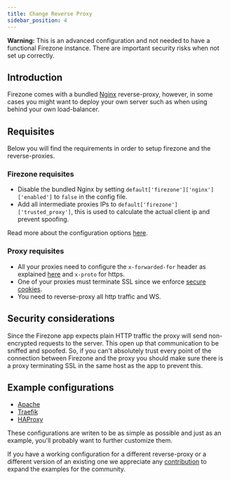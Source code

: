 ```yaml
---
title: Change Reverse Proxy
sidebar_position: 4
---
```


**Warning:** This is an advanced configuration and not needed to have a
functional Firezone instance. There are important security risks when not set up
correctly.

## Introduction

Firezone comes with a bundled [Nginx](https://www.nginx.com/) reverse-proxy,
however, in some cases you might want to deploy your own server such as when
using behind your own load-balancer.

## Requisites

Below you will find the requirements in order to setup firezone and the
reverse-proxies.

### Firezone requisites

* Disable the bundled Nginx by setting `default['firezone']['nginx']['enabled']`
  to `false` in the config file.
* Add all intermediate proxies IPs to `default['firezone']['trusted_proxy']`,
  this is used to calculate the actual client ip and prevent spoofing.

Read more about the configuration options
[here](../../../reference/configuration-file.md).

### Proxy requisites

* All your proxies need to configure the `x-forwarded-for` header as explained
  [here](https://developer.mozilla.org/en-US/docs/Web/HTTP/Headers/X-Forwarded-For)
  and `x-proto` for https.
* One of your proxies must terminate SSL since we enforce [secure
  cookies](https://developer.mozilla.org/en-US/docs/Web/HTTP/Cookies#restrict_access_to_cookies).
* You need to reverse-proxy all http traffic and WS.

## Security considerations

Since the Firezone app expects plain HTTP traffic the proxy will send
non-encrypted requests to the server. This open up that communication to be
sniffed and spoofed. So, if you can't absolutely trust every point of the
connection between Firezone and the proxy you should make sure there is a proxy
terminating SSL in the same host as the app to prevent this.

## Example configurations

* [Apache](../reverse-proxies/apache.md)
* [Traefik](../reverse-proxies/traefik.md)
* [HAProxy](../reverse-proxies/haproxy.md)

These configurations are writen to be as simple as possible and just as an
example, you'll probably want to further customize them.

If you have a working configuration for a different reverse-proxy or a different
version of an existing one we appreciate any
[contribution](https://github.com/firezone/firezone) to expand the examples for
the community.
